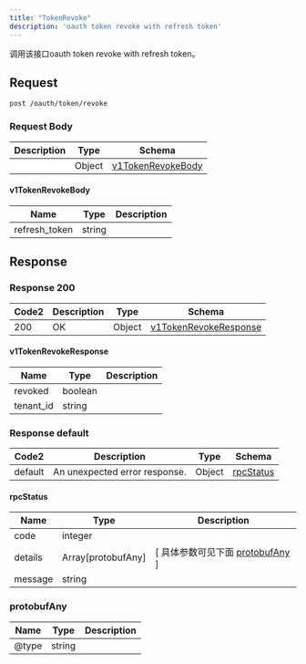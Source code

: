 ```yaml
---
title: "TokenRevoke"
description: 'oauth token revoke with refresh token'
---
```

调用该接口oauth token revoke with refresh token。

## Request


```
post /oauth/token/revoke
```

### Request Body 
| Description | Type | Schema |
| ----------- | ------ | ------ |
|  | Object | [v1TokenRevokeBody](#v1TokenRevokeBody) |

#### v1TokenRevokeBody

| Name | Type | Description | 
| ---- | ---- | ----------- |     
| refresh_token | string |  |   



## Response

### Response  200 
| Code2 | Description | Type | Schema |
| ---- | ----------- | ------ | ------ |
| 200 | OK | Object | [v1TokenRevokeResponse](#v1TokenRevokeResponse) |

#### v1TokenRevokeResponse

| Name | Type | Description | 
| ---- | ---- | ----------- |     
| revoked | boolean |  |      
| tenant_id | string |  |   



### Response  default 
| Code2 | Description | Type | Schema |
| ---- | ----------- | ------ | ------ |
| default | An unexpected error response. | Object | [rpcStatus](#rpcStatus) |

#### rpcStatus

| Name | Type | Description | 
| ---- | ---- | ----------- |     
| code | integer |  |          
| details | Array[protobufAny] |  [ 具体参数可见下面 [protobufAny](#protobufAny) ] |       
| message | string |  |   

### protobufAny
| Name | Type | Description | 
| ---- | ---- | ----------- |     
| @type | string |  |   



